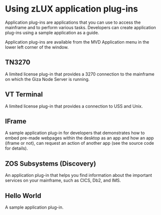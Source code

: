 # Using zLUX application plug-ins
Application plug-ins are applications that you can use to access the mainframe and to perform various tasks. Developers can create application plug-ins using a sample application as a guide. 

Application plug-ins are available from the MVD Application menu in the lower left corner of the window. 
## TN3270
A limited license plug-in that provides a 3270 connection to the mainframe on
which the Giza Node Server is running.
## VT Terminal 
A limited license plug-in that provides a connection to USS and Unix.
## IFrame
A sample application plug-in for developers that demonstrates how to embed pre-made webpages within the desktop as an app and how an app (iframe or not), can request an action of another app (see the source code for details).
## ZOS Subsystems (Discovery)
An application plug-in that helps you find information about the important services on your mainframe, such as CICS, Db2, and IMS.
## Hello World
A sample application plug-in.


